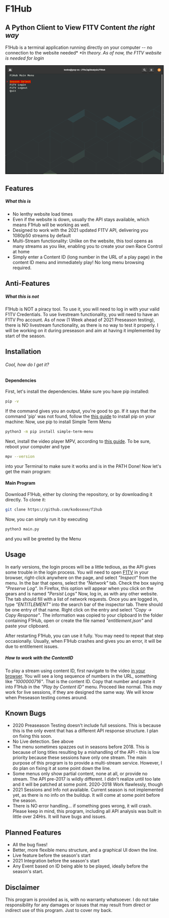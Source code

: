 # F1Hub
## A Python Client to View F1TV Content _the right way_



F1Hub is a terminal application running directly on your computer -- no connection to the website needed*
_*In theory. As of now, the F1TV website is needed for login_

![alt text](https://github.com/kodosexe/f1hubmisc/blob/main/screenshot.png?raw=true)


## Features
##### _What this is_

- No lenthy website load times
- Even if the website is down, usually the API stays available, which means F1Hub will be working as well.
- Designed to work with the 2021 updated F1TV API, delivering you 1080p50 streams by default
- Multi-Stream functionality: Unlike on the website, this tool opens as many streams as you like, enabling you to create your own Race Control at home
- Simply enter a Content ID (long number in the URL of a play page) in the content ID menu and immediately play! No long menu browsing required.

## Anti-Features
##### _What this is not_
F1Hub is NOT a piracy tool. To use it, you will need to log in with your valid F1TV Credentials. To use livestream functionality, you will need to have an F1TV Pro account.
As of now (1 Week ahead of 2021 Preseason testing), there is NO livestream functionality, as there is no way to test it properly.
I will be working on it during preseason and aim at having it implemented by start of the season.

## Installation
###### _Cool, how do I get it?_
#### Dependencies
First, let's install the dependencies.
Make sure you have pip installed:
```sh
pip -v
```
If the command gives you an output, you're good to go. If it says that the command 'pip' was not found, follow the [this guide](https://pip.pypa.io/en/stable/installing/) to install pip on your machine:
Now, use pip to install Simple Term Menu
```sh
python3 -m pip install simple-term-menu
```
Next, install the video player MPV, according to [this guide](https://mpv.io/installation/). To be sure, reboot your computer and type
```sh
mpv --version
```
into your Terminal to make sure it works and is in the PATH
Done! Now let's get the main program:
#### Main Program
Download F1Hub, either by cloning the repository, or by downloading it directly. To clone it:
```sh
git clone https://github.com/kodosexe/f1hub
```
Now, you can simply run it by executing 
```sh
python3 main.py
```
and you will be greeted by the Menu

## Usage

In early versions, the login proces will be a little tedious, as the API gives some trouble in the login process.
You will need to open [F1TV](f1tv.formula1.com) in your browser, right-click anywhere on the page, and select _"Inspect"_ from the menu.
In the bar that opens, select the _"Network"_ tab. Check the box saying _"Preserve Log"_. In Firefox, this option will appear when you click on the gears and is named _"Persist Logs"_
Now, log in, as with any other website. The tab should fill with a list of network requests. Once you are logged in, type _"ENTITLEMENT"_ into the search bar of the inspector tab. There should be one entry of that name. Right click on the entry and select _"Copy -> Copy Response"_. The information was copied to your clipboard
In the folder containing F1Hub, open or create the file named _"entitlement.json"_ and paste your clipboard.

After restarting F1Hub, you can use it fully. You may need to repeat that step occasionally. Usually, when F1Hub crashes and gives you an error, it will be due to entitlement issues.

##### How to work with the ContentID
To play a stream using content ID, first navigate to the video [in your browser](f1tv.formula1.com). You will see a long sequence of numbers in the URL, something like _"1000000716"_. That is the content ID. Copy that number and paste it into F1Hub in the _"Play by Content ID"_ menu. Proceed like normal.
This _may_ work for live sessions, if they are designed the same way. We will know when Preseason testing comes around.
## Known Bugs
 - 2020 Preaseason Testing doesn't include full sessions. This is because this is the only event that has a different API response structure. I plan on fixing this soon.
 - No Live detection. See above
 - The menu sometimes spazzes out in seasons before 2018. This is because of long titles resulting by a mishandling of the API - this is low priority because these sessions have only one stream. The main purpose of this program is to provide a multi-stream service. However, I do plan on fixing it at some point down the line.
 - Some menus only show partial content, none at all, or provide no stream. The API pre-2017 is wildly different. I didn't realize until too late and it will be patched at some point. 2020-2018 Work flawlessly, though
 - 2021 Sessions and Info not available. Current season is not implemented yet, as there is no info on the buildup. It will come at some point before the season.
 - There is NO error handling... if something goes wrong, it will crash. Please keep in mind, this program, including all API analysis was built in little over 24Hrs. It will have bugs and issues.

## Planned Features
- All the bug fixes!
- Better, more flexible menu structure, and a graphical UI down the line.
- Live feature before the season's start
- 2021 Integration before the season's start
- Any Event based on ID being able to be played, ideally before the season's start.

## Disclaimer
This program is provided as is, with no warranty whatsoever. I do not take responsibility for any damages or issues that may result from direct or indirect use of this program. Just to cover my back.
